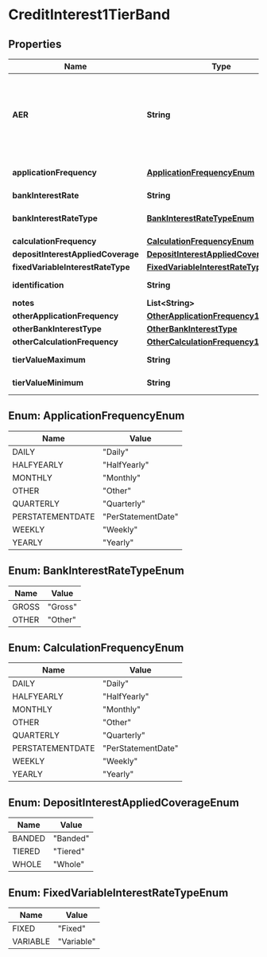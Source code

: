 
# CreditInterest1TierBand

## Properties
Name | Type | Description | Notes
------------ | ------------- | ------------- | -------------
**AER** | **String** | The annual equivalent rate (AER) is interest that is calculated under the assumption that any interest paid is combined with the original balance and the next interest payment will be based on the slightly higher account balance. Overall, this means that interest can be compounded several times in a year depending on the number of times that interest payments are made.   Read more: Annual Equivalent Rate (AER) http://www.investopedia.com/terms/a/aer.asp#ixzz4gfR7IO1A | 
**applicationFrequency** | [**ApplicationFrequencyEnum**](#ApplicationFrequencyEnum) | How often is interest applied to the BCA for this tier/band i.e. how often the financial institution pays accumulated interest to the customer&#39;s BCA. | 
**bankInterestRate** | **String** | Bank Interest for the BCA product |  [optional]
**bankInterestRateType** | [**BankInterestRateTypeEnum**](#BankInterestRateTypeEnum) | Interest rate types, other than AER, which financial institutions may use to describe the annual interest rate payable to the BCA. |  [optional]
**calculationFrequency** | [**CalculationFrequencyEnum**](#CalculationFrequencyEnum) | How often is credit interest calculated for the account. |  [optional]
**depositInterestAppliedCoverage** | [**DepositInterestAppliedCoverageEnum**](#DepositInterestAppliedCoverageEnum) | Amount on which Interest applied. |  [optional]
**fixedVariableInterestRateType** | [**FixedVariableInterestRateTypeEnum**](#FixedVariableInterestRateTypeEnum) | Type of interest rate, Fixed or Variable | 
**identification** | **String** | Unique and unambiguous identification of a  Tier Band for a BCA. |  [optional]
**notes** | **List&lt;String&gt;** | Optional additional notes to supplement the Tier Band details |  [optional]
**otherApplicationFrequency** | [**OtherApplicationFrequency1**](OtherApplicationFrequency1.md) |  |  [optional]
**otherBankInterestType** | [**OtherBankInterestType**](OtherBankInterestType.md) |  |  [optional]
**otherCalculationFrequency** | [**OtherCalculationFrequency1**](OtherCalculationFrequency1.md) |  |  [optional]
**tierValueMaximum** | **String** | Maximum deposit value for which the credit interest tier applies. |  [optional]
**tierValueMinimum** | **String** | Minimum deposit value for which the credit interest tier applies. | 


<a name="ApplicationFrequencyEnum"></a>
## Enum: ApplicationFrequencyEnum
Name | Value
---- | -----
DAILY | &quot;Daily&quot;
HALFYEARLY | &quot;HalfYearly&quot;
MONTHLY | &quot;Monthly&quot;
OTHER | &quot;Other&quot;
QUARTERLY | &quot;Quarterly&quot;
PERSTATEMENTDATE | &quot;PerStatementDate&quot;
WEEKLY | &quot;Weekly&quot;
YEARLY | &quot;Yearly&quot;


<a name="BankInterestRateTypeEnum"></a>
## Enum: BankInterestRateTypeEnum
Name | Value
---- | -----
GROSS | &quot;Gross&quot;
OTHER | &quot;Other&quot;


<a name="CalculationFrequencyEnum"></a>
## Enum: CalculationFrequencyEnum
Name | Value
---- | -----
DAILY | &quot;Daily&quot;
HALFYEARLY | &quot;HalfYearly&quot;
MONTHLY | &quot;Monthly&quot;
OTHER | &quot;Other&quot;
QUARTERLY | &quot;Quarterly&quot;
PERSTATEMENTDATE | &quot;PerStatementDate&quot;
WEEKLY | &quot;Weekly&quot;
YEARLY | &quot;Yearly&quot;


<a name="DepositInterestAppliedCoverageEnum"></a>
## Enum: DepositInterestAppliedCoverageEnum
Name | Value
---- | -----
BANDED | &quot;Banded&quot;
TIERED | &quot;Tiered&quot;
WHOLE | &quot;Whole&quot;


<a name="FixedVariableInterestRateTypeEnum"></a>
## Enum: FixedVariableInterestRateTypeEnum
Name | Value
---- | -----
FIXED | &quot;Fixed&quot;
VARIABLE | &quot;Variable&quot;



